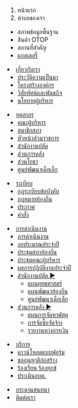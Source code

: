 1. หน้าแรก
2. ตำบลของเรา
* สภาพข้อมูลพื้นฐาน
* สินค้า OTOP
* สถานที่สำคัญ</a>
				</li>
				<li>
					<a href="#">แกลเลอรี่</a>
				</li>
			</ul>
		</li>
		<li><a href="page.php?p=page-two#topnav">เกี่ยวกับเรา</a>
			<ul>
				<li>
					<a href="#">ประวัติความเป็นมา</a>
				</li>
				<li>
					<a href="#">โครงสร้างองค์กร</a>
				</li>
				<li>
					<a href="#">วิสัยทัศน์และพันธกิจ</a>
				</li>
				<li>
					<a href="#">นโยบายผู้บริหาร</a>
				</li>
			</ul>
		</li>
		<li><a href="#">บุคลากร</a>
			<ul>
				<li>
					<a href="#">คณะผู้บริหาร</a>
				</li>
				<li>
					<a href="#">สมาชิกสภา</a>
				</li>
				<li>
					<a href="#">หัวหน้าส่วนราชการ</a>
				</li>
				<li>
					<a href="#">สำนักงานปลัด</a>
				</li>
				<li>
					<a href="#">ส่วนการคลัง</a>
				</li>
				<li>
					<a href="#">ส่วนโยธา</a>
				</li>
				<li>
					<a href="#">ศูนย์พัฒนาเด็กเล็ก</a>
				</li>
			</ul>
		</li>
		<li><a href="#">ระเบียบ</a>
			<ul>
				<li>
					<a href="#">กฎระเบียบข้อบังคับ</a>
				</li>
				<li>
					<a href="#">กฎหมายท้องถิ่น</a>
				</li>
				<li>
					<a href="#">ประกาศ</a>
				</li>
				<li>
					<a href="#">คำสั่ง</a>
				</li>
			</ul>
		</li>
		<li><a href="#">การดำเนินงาน</a>
			<ul class="menu2">
				<li>
					<a href="#">การดำเนินงาน</a>
				</li>
				<li>
					<a href="#">งบประมาณประจำปี</a>
				</li>
				<li>
					<a href="#">ประชุมสภาท้องถิ่น</a>
				</li>
				<li>
					<a href="#">ประชุมคณะผู้บริหาร</a>
				</li>
				<li>
					<a href="#">ผลการปฏิบัติงานประจำปี</a>
				</li>
				<li>
					<a href="#">สำนักงานปลัด   ►</a>
					<ul>
						<li>
							<a href="#">แผนยุทธศาสตร์</a>
						</li>
						<li>
							<a href="#">แผนพัฒนาท้องถิ่น</a>
						</li>
						<li>
							<a href="#">ศูนย์พัฒนาเด็กเล็ก</a>
						</li>
					</ul>
				</li>
				<li>
					<a href="#">ส่วนการคลัง   ►</a>
					<ul>
						<li>
							<a href="#">แผนการจัดหาพัสดุ</a>
						</li>
						<li>
							<a href="#">การจัดซื้อจัดจ้าง</a>
						</li>
						<li>
							<a href="#">รายงานทางการเงิน</a>
						</li>
					</ul>
				</li>
			</ul>
		</li>
		<li><a href="#">บริการ</a>
			<ul>
				<li>
					<a href="#">ดาวน์โหลดแบบฟอร์ม</a>
				</li>
				<li>
					<a href="#">ขออนุญาติก่อสร้าง</a>
				</li>
				<li>
					<a href="#">ร้องเรียน ร้องทุกข์</a>
				</li>
				<li>
					<a href="#">ประเมินอบต.</a>
				</li>
			</ul>
		</li>
		<li><a href="page.php?p=forum">กระดานสนทนา</a></li>
		<li><a href="page.php?p=page-one#topnav">ติดต่อเรา</a></li>
	</ul>
